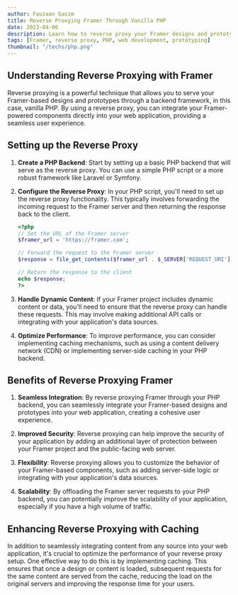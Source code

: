 ```yaml
---
author: Fauzaan Gasim
title: Reverse Proxying Framer Through Vanilla PHP
date: 2023-04-06
description: Learn how to reverse proxy your Framer designs and prototypes through a vanilla PHP backend, enabling you to seamlessly integrate your designs into your web application.
tags: [Framer, reverse proxy, PHP, web development, prototyping]
thumbnail: "/techs/php.png"
---
```


## Understanding Reverse Proxying with Framer

Reverse proxying is a powerful technique that allows you to serve your Framer-based designs and prototypes through a backend framework, in this case, vanilla PHP. By using a reverse proxy, you can integrate your Framer-powered components directly into your web application, providing a seamless user experience.

## Setting up the Reverse Proxy

1. **Create a PHP Backend**: Start by setting up a basic PHP backend that will serve as the reverse proxy. You can use a simple PHP script or a more robust framework like Laravel or Symfony.

2. **Configure the Reverse Proxy**: In your PHP script, you'll need to set up the reverse proxy functionality. This typically involves forwarding the incoming request to the Framer server and then returning the response back to the client.

   ```php
   <?php
   // Set the URL of the Framer server
   $framer_url = 'https://framer.com';

   // Forward the request to the Framer server
   $response = file_get_contents($framer_url . $_SERVER['REQUEST_URI']);

   // Return the response to the client
   echo $response;
   ?>
   ```

3. **Handle Dynamic Content**: If your Framer project includes dynamic content or data, you'll need to ensure that the reverse proxy can handle these requests. This may involve making additional API calls or integrating with your application's data sources.

4. **Optimize Performance**: To improve performance, you can consider implementing caching mechanisms, such as using a content delivery network (CDN) or implementing server-side caching in your PHP backend.

## Benefits of Reverse Proxying Framer

1. **Seamless Integration**: By reverse proxying Framer through your PHP backend, you can seamlessly integrate your Framer-based designs and prototypes into your web application, creating a cohesive user experience.

2. **Improved Security**: Reverse proxying can help improve the security of your application by adding an additional layer of protection between your Framer project and the public-facing web server.

3. **Flexibility**: Reverse proxying allows you to customize the behavior of your Framer-based components, such as adding server-side logic or integrating with your application's data sources.

4. **Scalability**: By offloading the Framer server requests to your PHP backend, you can potentially improve the scalability of your application, especially if you have a high volume of traffic.

## Enhancing Reverse Proxying with Caching

In addition to seamlessly integrating content from any source into your web application, it's crucial to optimize the performance of your reverse proxy setup. One effective way to do this is by implementing caching. This ensures that once a design or content is loaded, subsequent requests for the same content are served from the cache, reducing the load on the original servers and improving the response time for your users.